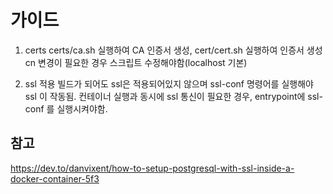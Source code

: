 # 가이드 

1. certs
certs/ca.sh 실행하여 CA 인증서 생성, cert/cert.sh 실행하여 인증서 생성
cn 변경이 필요한 경우 스크립트 수정해야함(localhost 기본)

2. ssl 적용
빌드가 되어도 ssl은 적용되어있지 않으며 ssl-conf 명령어를 실행해야 ssl 이 작동됨.
컨테이너 실행과 동시에 ssl 통신이 필요한 경우, entrypoint에 ssl-conf 를 실행시켜야함.

## 참고
https://dev.to/danvixent/how-to-setup-postgresql-with-ssl-inside-a-docker-container-5f3